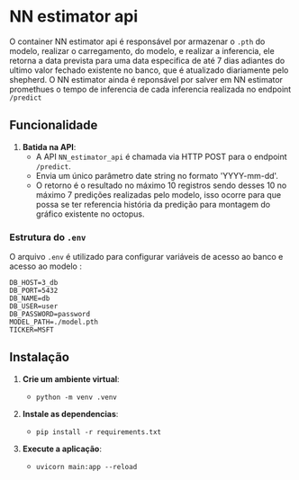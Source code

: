 # NN estimator api

O container NN estimator api é responsável por armazenar o `.pth` do modelo, realizar o carregamento, do modelo, e realizar a inferencia, ele retorna a data prevista para uma data especifica de até 7 dias adiantes do ultimo valor fechado existente no banco, que é atualizado diariamente pelo shepherd. O NN estimator ainda é reponsável por salver em NN estimator promethues o tempo de inferencia de cada inferencia realizada no endpoint `/predict`  

## Funcionalidade

1. **Batida na API**:
   - A API `NN_estimator_api` é chamada via HTTP POST para o endpoint `/predict`.
   - Envia um único parâmetro date string no formato 'YYYY-mm-dd'.
   - O retorno é o resultado no máximo 10 registros sendo desses 10 no máximo 7 predições realizadas pelo modelo, isso ocorre para que possa se ter referencia história da predição para montagem do gráfico existente no octopus.


### Estrutura do `.env`

O arquivo `.env` é utilizado para configurar variáveis de acesso ao banco e acesso ao modelo :

```env
DB_HOST=3_db
DB_PORT=5432
DB_NAME=db
DB_USER=user
DB_PASSWORD=password
MODEL_PATH=./model.pth
TICKER=MSFT
```

## Instalação

1. **Crie um ambiente virtual**:
    - ``` python -m venv .venv ```

2. **Instale as dependencias**:
    - ``` pip install -r requirements.txt ```

3. **Execute a aplicação**:
    - ```uvicorn main:app --reload```
